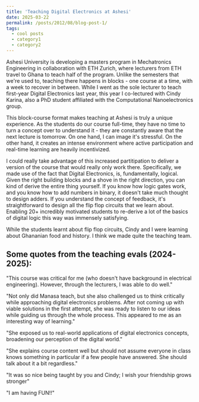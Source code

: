 ```yaml
---
title: 'Teaching Digital Electronics at Ashesi'
date: 2025-03-22
permalink: /posts/2012/08/blog-post-1/
tags:
  - cool posts
  - category1
  - category2
---
```


Ashesi University is developing a masters program in Mechatronics Engineering in collaboration with ETH Zurich, where lecturers from ETH travel to Ghana to teach half of the program. Unlike the semesters that we're used to, teaching there happens in blocks - one course at a time, with a week to recover in between. While I went as the sole lecturer to teach first-year Digital Electronics last year, this year I co-lectured with Cindy Karina, also a PhD student affiliated with the Computational Nanoelectronics group. 

This block-course format makes teaching at Ashesi is truly a unique experience. As the students do our course full-time, they have no time to turn a concept over to understand it - they are constantly aware that the next lecture is tomorrow. On one hand, I can image it's stressful. On the other hand, it creates an intense environment where active participation and real-time learning are heavily incentivized. 

I could really take advantage of this increased partitipation to deliver a version of the course that would really only work there. Specifically, we made use of the fact that Digital Electronics, is, fundamentally, logical. Given the right building blocks and a shove in the right direction, you can kind of derive the entire thing yourself. If you know how logic gates work, and you know how to add numbers in binary, it doesn't take much thought to design adders. If you understand the concept of feedback, it's straightforward to design all the flip flop circuits that we learn about. Enabling 20+ incredibly motivated students to re-derive a lot of the basics of digital logic this way was immensely satisfying.

While the students learnt about flip flop circuits, Cindy and I were learning about Ghananian food and history. I think we made quite the teaching team.

Some quotes from the teaching evals (2024-2025):
------

"This course was critical for me (who doesn't have background in electrical engineering). However, through the lecturers, I was able to do well."

"Not only did Manasa teach, but she also challenged us to think critically while approaching digital electronics problems. After not coming up with viable solutions in the first attempt, she was ready to listen to our ideas while guiding us through the whole process. This appeared to me as an interesting way of learning."

"She exposed us to real-world applications of digital electronics concepts, broadening our perception of the digital world."

"She explains course content well but should not assume everyone in class knows something in particular if a few people have answered. She should talk about it a bit regardless."

"It was so nice being taught by you and Cindy; I wish your friendship grows stronger"

"I am having FUN!!"

<!-- Headings are cool
======

You can have many headings
======

Aren't headings cool?
------ -->